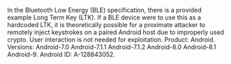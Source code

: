 In the Bluetooth Low Energy (BLE) specification, there is a provided example Long Term Key (LTK). If a BLE device were to use this as a hardcoded LTK, it is theoretically possible for a proximate attacker to remotely inject keystrokes on a paired Android host due to improperly used crypto. User interaction is not needed for exploitation. Product: Android. Versions: Android-7.0 Android-7.1.1 Android-7.1.2 Android-8.0 Android-8.1 Android-9. Android ID: A-128843052.